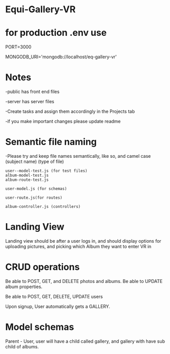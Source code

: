 # Equi-Gallery-VR

# for production .env use

PORT=3000

MONGODB_URI='mongodb://localhost/eq-gallery-vr'


# Notes
-public has front end files

-server has server files

-Create tasks and assign them accordingly in the Projects tab

-if you make important changes please update readme

# Semantic file naming

-Please try and keep file names semantically, like so, and camel case
(subject name) (type of file)

```
user--model-test.js (for test files)
album-model-test.js
album-route-test.js

user-model.js (for schemas)

user-route.js(for routes)

album-controller.js (controllers)

```

# Landing View

Landing view should be after a user logs in, and should display options for uploading pictures, and picking which Album they want to enter VR in

# CRUD operations

Be able to POST, GET, and DELETE photos and albums. Be able to UPDATE album properties. 

Be able to POST, GET, DELETE, UPDATE users

Upon signup, User automatically gets a GALLERY.


# Model schemas

Parent - User, user will have a child called gallery, and gallery with have sub child of albums.


